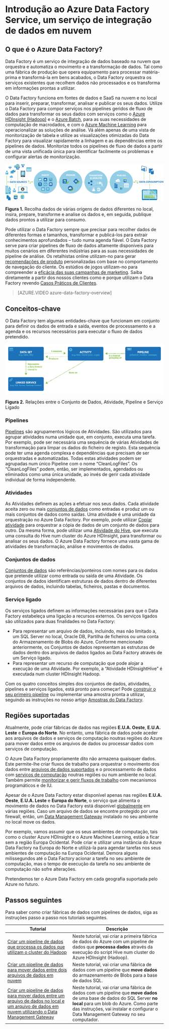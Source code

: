<properties 
    pageTitle="Introdução ao Data Factory, um serviço de integração de dados | Microsoft Azure" 
    description="Saiba o que o Azure Data Factory é: um serviço de integração de dados em nuvem que orquestra e automatiza o movimento e a transformação de dados." 
    keywords="data integration, cloud data integration, what is azure data factory"
    services="data-factory" 
    documentationCenter="" 
    authors="spelluru" 
    manager="jhubbard" 
    editor="monicar"/>

<tags 
    ms.service="data-factory" 
    ms.workload="data-services" 
    ms.tgt_pltfrm="na" 
    ms.devlang="na" 
    ms.topic="get-started-article" 
    ms.date="09/08/2016" 
    ms.author="spelluru"/>

# Introdução ao Azure Data Factory Service, um serviço de integração de dados em nuvem

## O que é o Azure Data Factory? 
Data Factory é um serviço de integração de dados baseado na nuvem que orquestra e automatiza o movimento e a transformação de dados. Tal como uma fábrica de produção que opera equipamento para processar matéria-prima e transformá-la em bens acabados, o Data Factory orquestra os serviços existentes que recolhem dados não processados e os transforma em informações prontas a utilizar. 

O Data Factory funciona em fontes de dados e SaaS na nuvem e no local para inserir, preparar, transformar, analisar e publicar os seus dados. Utilize o Data Factory para compor serviços nos pipelines geridos de fluxo de dados para transformar os seus dados com serviços como o [Azure HDInsight (Hadoop)](http://azure.microsoft.com/documentation/services/hdinsight/) e o [Azure Batch](https://azure.microsoft.com/documentation/services/batch/), para as suas necessidades de computação de macrodados, e com o [Azure Machine Learning](https://azure.microsoft.com/documentation/services/machine-learning/) para operacionalizar as soluções de análise. Vá além apenas de uma vista de monitorização de tabela e utilize as visualizações otimizadas do Data Factory para visualizar rapidamente a linhagem e as dependências entre os pipelines de dados. Monitorize todos os pipelines de fluxo de dados a partir de uma vista unificada única para identificar facilmente os problemas e configurar alertas de monitorização.

![Diagrama: descrição geral do Data Factory Overview, um serviço de integração de dados](./media/data-factory-introduction/what-is-azure-data-factory.png)

**Figura 1.** Recolha dados de várias origens de dados diferentes no local, insira, prepare, transforme e analise os dados e, em seguida, publique dados prontos a utilizar para consumo.

Pode utilizar o Data Factory sempre que precisar para recolher dados de diferentes formas e tamanhos, transformar e publicá-los para extrair conhecimentos aprofundados – tudo numa agenda fiável. O Data Factory serve para criar pipelines de fluxo de dados altamente disponíveis para muitos cenários em diferentes indústrias para as suas necessidades de pipeline de análise. Os retalhistas online utilizam-no para gerar [recomendações de produto](data-factory-product-reco-usecase.md) personalizadas com base no comportamento de navegação do cliente. Os estúdios de jogos utilizam-no para compreender a [eficácia das suas campanhas de marketing](data-factory-customer-profiling-usecase.md). Saiba diretamente a partir dos nossos clientes como e porque utilizam o Data Factory revendo [Casos Práticos de Clientes](data-factory-customer-case-studies.md). 

> [AZURE.VIDEO azure-data-factory-overview]

## Conceitos-chave

O Data Factory tem algumas entidades-chave que funcionam em conjunto para definir os dados de entrada e saída, eventos de processamento e a agenda e os recursos necessários para executar o fluxo de dados pretendido.

![Diagrama: Data Factory, um serviço de integração de dados em nuvem – Conceitos Chave](./media/data-factory-introduction/data-integration-service-key-concepts.png)

**Figura 2.** Relações entre o Conjunto de Dados, Atividade, Pipeline e Serviço Ligado

### Pipelines
[Pipelines](data-factory-create-pipelines.md) são agrupamentos lógicos de Atividades. São utilizados para agrupar atividades numa unidade que, em conjunto, executa uma tarefa. Por exemplo, pode ser necessária uma sequência de várias Atividades de transformação para limpar os dados do ficheiro de registo. Esta sequência pode ter uma agenda complexa e dependências que precisam de ser orquestradas e automatizadas. Todas estas atividades podem ser agrupadas num único Pipeline com o nome “CleanLogFiles”. Os “CleanLogFiles” podem, então, ser implementados, agendados ou eliminados como uma única unidade, ao invés de gerir cada atividade individual de forma independente.

### Atividades
As Atividades definem as ações a efetuar nos seus dados. Cada atividade aceita zero ou mais [conjuntos de dados](data-factory-create-datasets.md) como entradas e produz um ou mais conjuntos de dados como saídas. Uma atividade é uma unidade da orquestração no Azure Data Factory. Por exemplo, pode utilizar [Copiar atividade](data-factory-data-movement-activities.md) para orquestrar a cópia de dados de um conjunto de dados para outro. Da mesma forma, pode utilizar uma [Atividade do Hive](data-factory-data-transformation-activities.md), que executa uma consulta do Hive num cluster do Azure HDInsight, para transformar ou analisar os seus dados. O Azure Data Factory fornece uma vasta gama de atividades de transformação, análise e movimentos de dados. 

### Conjuntos de dados
[Conjuntos de dados](data-factory-create-datasets.md) são referências/ponteiros com nomes para os dados que pretende utilizar como entrada ou saída de uma Atividade. Os conjuntos de dados identificam estruturas de dados dentro de diferentes arquivos de dados, incluindo tabelas, ficheiros, pastas e documentos.

### Serviço ligado
Os serviços ligados definem as informações necessárias para que o Data Factory estabeleça uma ligação a recursos externos. Os serviços ligados são utilizados para duas finalidades no Data Factory:

- Para representar um arquivo de dados, incluindo, mas não limitado a, um SQL Server no local, Oracle DB, Partilha de ficheiros ou uma conta do Armazenamento de Blobs do Azure. Conforme mencionado anteriormente, os Conjuntos de dados representam as estruturas de dados dentro dos arquivos de dados ligados ao Data Factory através de um Serviço ligado.
- Para representar um recurso de computação que pode alojar a execução de uma Atividade. Por exemplo, a “Atividade HDInsightHive” é executada num cluster HDInsight Hadoop.

Com os quatro conceitos simples dos conjuntos de dados, atividades, pipelines e serviços ligados, está pronto para começar! Pode [construir o seu primeiro pipeline](data-factory-build-your-first-pipeline.md) ou implementar uma amostra pronta a utilizar, seguindo as instruções no nosso artigo [Amostras do Data Factory](data-factory-samples.md). 

## Regiões suportadas
Atualmente, pode criar fábricas de dados nas regiões **E.U.A. Oeste**, **E.U.A. Leste** e **Europa do Norte**. No entanto, uma fábrica de dados pode aceder aos arquivos de dados e serviços de computação noutras regiões do Azure para mover dados entre os arquivos de dados ou processar dados com serviços de computação. 

O Azure Data Factory propriamente dito não armazena quaisquer dados. Este permite-lhe criar fluxos de trabalho para orquestrar o movimento dos dados entre [arquivos de dados suportados](data-factory-data-movement-activities.md#supported-data-stores) e o processamento de dados com [serviços de computação](data-factory-compute-linked-services.md) noutras regiões ou num ambiente no local. Também permite [monitorizar e gerir fluxos de trabalho](data-factory-monitor-manage-pipelines.md) com mecanismos programáticos e de IU. 

Apesar de o Azure Data Factory estar disponível apenas nas regiões **E.U.A. Oeste**, **E.U.A. Leste** e **Europa do Norte**, o serviço que alimenta o movimento de dados no Data Factory está disponível [globalmente](data-factory-data-movement-activities.md#global) em várias regiões. Caso um arquivo de dados se encontre protegido por uma firewall, então, um [Data Management Gateway](data-factory-move-data-between-onprem-and-cloud.md) instalado no seu ambiente no local move os dados. 

Por exemplo, vamos assumir que os seus ambientes de computação, tais como o cluster Azure HDInsight e o Azure Machine Learning, estão a ficar sem a região Europa Ocidental. Pode criar e utilizar uma instância do Azure Data Factory na Europa do Norte e utilizá-la para agendar tarefas nos seus ambientes de computação na Europa Ocidental. Demora alguns milissegundos até o Data Factory acionar a tarefa no seu ambiente de computação, mas o tempo de execução da tarefa no seu ambiente de computação não sofre alterações.

Pretendemos ter o Azure Data Factory em cada geografia suportada pelo Azure no futuro.
  
## Passos seguintes
Para saber como criar fábricas de dados com pipelines de dados, siga as instruções passo a passo nos tutoriais seguintes. 

Tutorial | Descrição
-------- | -----------
[Criar um pipeline de dados que processa os dados que utilizam o cluster do Hadoop](data-factory-build-your-first-pipeline.md) | Neste tutorial, vai criar a primeira fábrica de dados do Azure com um pipeline de dados que **processa dados** através da execução do script Hive num cluster do Azure HDInsight (Hadoop). |
[Criar um pipeline de dados para mover dados entre dois arquivos de dados em nuvem](data-factory-copy-data-from-azure-blob-storage-to-sql-database.md) | Neste tutorial, vai criar uma fábrica de dados com um pipeline que **move dados** do armazenamento de Blobs para a base de dados SQL.
[Criar um pipeline de dados para mover dados entre um arquivo de dados no local e um arquivo de dados em nuvem utilizando o Data Management Gateway](data-factory-move-data-between-onprem-and-cloud.md) | Neste tutorial, vai criar uma fábrica de dados com um pipeline que **move dados** de uma base de dados do SQL Server **no local** para um blob do Azure. Como parte das instruções, vai instalar e configurar o Data Management Gateway no seu computador. 


<!--HONumber=sep16_HO2-->



